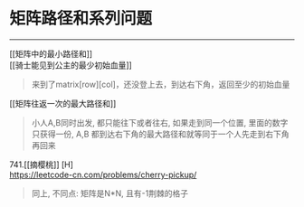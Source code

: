 # 矩阵路径和系列问题

---

[[矩阵中的最小路径和]]  
[[骑士能见到公主的最少初始血量]]  
>来到了matrix[row][col]，还没登上去，到达右下角，返回至少的初始血量  

[[矩阵往返一次的最大路径和]]  
>小人A,B同时出发, 都只能往下或者往右, 如果走到同一个位置, 里面的数字只获得一份, 
A,B 都到达右下角的最大路径和就等同于一个人先走到右下角再回来

741.[[摘樱桃]] [H]   
https://leetcode-cn.com/problems/cherry-pickup/
> 同上, 不同点: 矩阵是N\*N, 且有-1荆棘的格子

